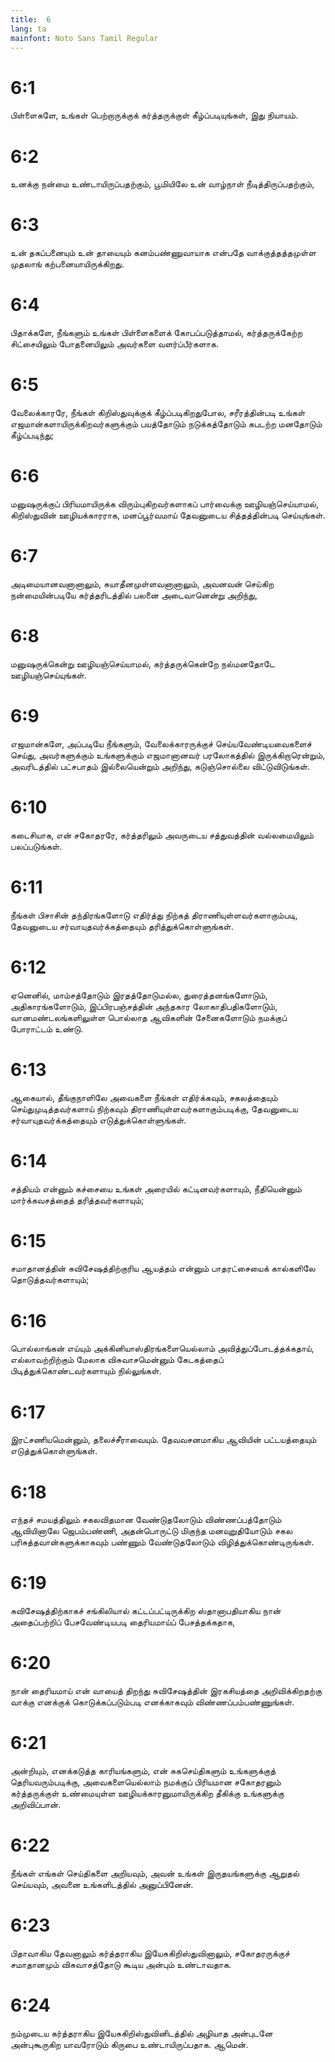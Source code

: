 ```yaml
---
title:  6
lang: ta
mainfont: Noto Sans Tamil Regular
---
```


#  6:1

பிள்ளைகளே, உங்கள் பெற்றாருக்குக் கர்த்தருக்குள் கீழ்ப்படியுங்கள், இது நியாயம்.

#  6:2

உனக்கு நன்மை உண்டாயிருப்பதற்கும், பூமியிலே உன் வாழ்நாள் நீடித்திருப்பதற்கும்,

#  6:3

உன் தகப்பனையும் உன் தாயையும் கனம்பண்ணுவாயாக என்பதே வாக்குத்தத்தமுள்ள முதலாங் கற்பனையாயிருக்கிறது.

#  6:4

பிதாக்களே, நீங்களும் உங்கள் பிள்ளைகளைக் கோபப்படுத்தாமல், கர்த்தருக்கேற்ற சிட்சையிலும் போதனையிலும் அவர்களை வளர்ப்பீர்களாக.

#  6:5

வேலைக்காரரே, நீங்கள் கிறிஸ்துவுக்குக் கீழ்ப்படிகிறதுபோல, சரீரத்தின்படி உங்கள் எஜமான்களாயிருக்கிறவர்களுக்கும் பயத்தோடும் நடுக்கத்தோடும் கபடற்ற மனதோடும் கீழ்ப்படிந்து;

#  6:6

மனுஷருக்குப் பிரியமாயிருக்க விரும்புகிறவர்களாகப் பார்வைக்கு ஊழியஞ்செய்யாமல், கிறிஸ்துவின் ஊழியக்காரராக, மனப்பூர்வமாய் தேவனுடைய சித்தத்தின்படி செய்யுங்கள்.

#  6:7

அடிமையானவனானாலும், சுயாதீனமுள்ளவனானாலும், அவனவன் செய்கிற நன்மையின்படியே கர்த்தரிடத்தில் பலனை அடைவானென்று அறிந்து,

#  6:8

மனுஷருக்கென்று ஊழியஞ்செய்யாமல், கர்த்தருக்கென்றே நல்மனதோடே ஊழியஞ்செய்யுங்கள்.

#  6:9

எஜமான்களே, அப்படியே நீங்களும், வேலைக்காரருக்குச் செய்யவேண்டியவைகளைச் செய்து, அவர்களுக்கும் உங்களுக்கும் எஜமானானவர் பரலோகத்தில் இருக்கிறாரென்றும், அவரிடத்தில் பட்சபாதம் இல்லையென்றும் அறிந்து, கடுஞ்சொல்லை விட்டுவிடுங்கள்.

#  6:10

கடைசியாக, என் சகோதரரே, கர்த்தரிலும் அவருடைய சத்துவத்தின் வல்லமையிலும் பலப்படுங்கள்.

#  6:11

நீங்கள் பிசாசின் தந்திரங்களோடு எதிர்த்து நிற்கத் திராணியுள்ளவர்களாகும்படி, தேவனுடைய சர்வாயுதவர்க்கத்தையும் தரித்துக்கொள்ளுங்கள்.

#  6:12

ஏனெனில், மாம்சத்தோடும் இரதத்தோடுமல்ல, துரைத்தனங்களோடும், அதிகாரங்களோடும், இப்பிரபஞ்சத்தின் அந்தகார லோகாதிபதிகளோடும், வானமண்டலங்களிலுள்ள பொல்லாத ஆவிகளின் சேனைகளோடும் நமக்குப் போராட்டம் உண்டு.

#  6:13

ஆகையால், தீங்குநாளிலே அவைகளை நீங்கள் எதிர்க்கவும், சகலத்தையும் செய்துமுடித்தவர்களாய் நிற்கவும் திராணியுள்ளவர்களாகும்படிக்கு, தேவனுடைய சர்வாயுதவர்க்கத்தையும் எடுத்துக்கொள்ளுங்கள்.

#  6:14

சத்தியம் என்னும் கச்சையை உங்கள் அரையில் கட்டினவர்களாயும், நீதியென்னும் மார்க்கவசத்தைத் தரித்தவர்களாயும்;

#  6:15

சமாதானத்தின் சுவிசேஷத்திற்குரிய ஆயத்தம் என்னும் பாதரட்சையைக் கால்களிலே தொடுத்தவர்களாயும்;

#  6:16

பொல்லாங்கன் எய்யும் அக்கினியாஸ்திரங்களையெல்லாம் அவித்துப்போடத்தக்கதாய், எல்லாவற்றிற்கும் மேலாக விசுவாசமென்னும் கேடகத்தைப் பிடித்துக்கொண்டவர்களாயும் நில்லுங்கள்.

#  6:17

இரட்சணியமென்னும், தலைச்சீராவையும். தேவவசனமாகிய ஆவியின் பட்டயத்தையும் எடுத்துக்கொள்ளுங்கள்.

#  6:18

எந்தச் சமயத்திலும் சகலவிதமான வேண்டுதலோடும் விண்ணப்பத்தோடும் ஆவியினாலே ஜெபம்பண்ணி, அதன்பொருட்டு மிகுந்த மனவுறுதியோடும் சகல பரிசுத்தவான்களுக்காகவும் பண்ணும் வேண்டுதலோடும் விழித்துக்கொண்டிருங்கள்.

#  6:19

சுவிசேஷத்திற்காகச் சங்கிலியால் கட்டப்பட்டிருக்கிற ஸ்தானாபதியாகிய நான் அதைப்பற்றிப் பேசவேண்டியபடி தைரியமாய்ப் பேசத்தக்கதாக,

#  6:20

நான் தைரியமாய் என் வாயைத் திறந்து சுவிசேஷத்தின் இரகசியத்தை அறிவிக்கிறதற்கு வாக்கு எனக்குக் கொடுக்கப்படும்படி எனக்காகவும் விண்ணப்பம்பண்ணுங்கள்.

#  6:21

அன்றியும், எனக்கடுத்த காரியங்களும், என் சுகசெய்திகளும் உங்களுக்குத் தெரியவரும்படிக்கு, அவைகளையெல்லாம் நமக்குப் பிரியமான சகோதரனும் கர்த்தருக்குள் உண்மையுள்ள ஊழியக்காரனுமாயிருக்கிற தீகிக்கு உங்களுக்கு அறிவிப்பான்.

#  6:22

நீங்கள் எங்கள் செய்திகளை அறியவும், அவன் உங்கள் இருதயங்களுக்கு ஆறுதல் செய்யவும், அவனை உங்களிடத்தில் அனுப்பினேன்.

#  6:23

பிதாவாகிய தேவனாலும் கர்த்தராகிய இயேசுகிறிஸ்துவினாலும், சகோதரருக்குச் சமாதானமும் விசுவாசத்தோடு கூடிய அன்பும் உண்டாவதாக.

#  6:24

நம்முடைய கர்த்தராகிய இயேசுகிறிஸ்துவினிடத்தில் அழியாத அன்புடனே அன்புகூருகிற யாவரோடும் கிருபை உண்டாயிருப்பதாக. ஆமென்.


